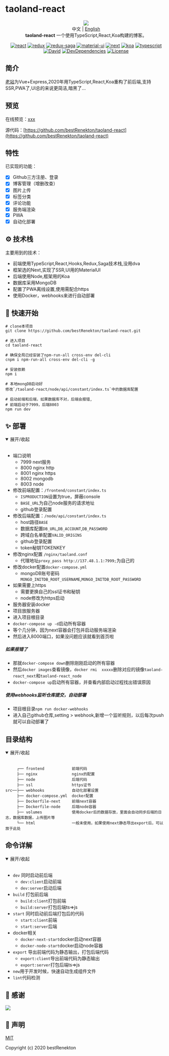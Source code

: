 # taoland-react

<p align="center">
  <img src="https://raw.githubusercontent.com/bestRenekton/taoland-react/master/frontend/public/img/taoland.png"/>
  <br>中文 | <a href="README_en.md">English</a>
  <br><strong>taoland-react</strong> 一个使用TypeScript,React,Koa构建的博客。
</p>
<div align="center">

[![react](https://img.shields.io/badge/react-v16.12.0-0074D9)](https://reactjs.org/)
[![redux](https://img.shields.io/badge/redux-v4.0.5-7FDBFF)](https://redux.js.org/)
[![redux-saga](https://img.shields.io/badge/redux--saga-v1.1.3-2ECC40)](https://redux-saga.js.org/)
[![material-ui](https://img.shields.io/badge/%40material--ui-v4.8.2-FF851B)](https://github.com/mui-org/material-ui)
[![next](https://img.shields.io/badge/next-v9.1.6-FF4136)](https://nextjs.org/)
[![koa](https://img.shields.io/badge/koa-v2.11.0-B10DC9)](https://koajs.com/)
[![typescript](https://img.shields.io/badge/typescript-v3.7.4-85144B)](https://www.typescriptlang.org/)
[![David](https://img.shields.io/david/bestRenekton/taoland-react.svg)](https://david-dm.org/bestRenekton/taoland-react)
[![DevDependencies](https://img.shields.io/david/dev/bestRenekton/taoland-react.svg)](https://david-dm.org/bestRenekton/taoland-react?type=dev)
[![License](https://img.shields.io/npm/l/@loadable/component.svg)](https://github.com/bestRenekton/taoland-react/blob/master/LICENSE)

</div>


## 简介

[老站](https://github.com/bestRenekton/taoLand)为Vue+Express,2020年用TypeScript,React,Koa重构了前后端,支持SSR,PWA了,UI总的来说更简洁,暗黑了...


## 预览

在线预览：[xxx](https://xxx)

源代码：[https://github.com/bestRenekton/taoland-react](https://github.com/bestRenekton/taoland-react)

## 特性

已实现的功能：

- [x] Github三方注册、登录
- [x] 博客管理（增删改查）
- [x] 图片上传
- [x] 标签分类
- [x] 评论功能
- [x] 服务端渲染
- [x] PWA
- [x] 自动化部署

## ⚙️ 技术栈

主要用到的技术：

+ 前端使用TypeScript,React,Hooks,Redux,Saga技术栈,没用dva
+ 框架选的Next,实现了SSR,UI用的MaterialUI
+ 后端使用Node,框架用的Koa
+ 数据库采用MongoDB
+ 配置了PWA离线设置,使用需配合https
+ 使用Docker，webhooks来进行自动部署


## 🚀 快速开始

```shell
# clone本项目
git clone https://github.com/bestRenekton/taoland-react.git

# 进入项目
cd taoland-react

# 确保全局已经安装了npm-run-all cross-env del-cli
cnpm i npm-run-all cross-env del-cli -g

# 安装依赖
npm i

# 本地mongDB启动好
修改`/taoland-react/node/api/constant/index.ts`中的数据库配置

# 启动前端和后端，如果数据库不对，后端会报错,
# 前端启动于7999，后端8003
npm run dev
```

## ✨ 部署

<details open=“open”>
  <summary>展开/收起</summary> 
  <br/>

+ 端口说明
    + 7999 next服务
    + 8000 nginx http
    + 8001 nginx https
    + 8002 mongodb
    + 8003 node
+ 修改前端配置：`/frontend/constant/index.ts`
    + `ISPRODUCTION`设置为true，屏蔽console
    + `BASE_URL`为自己node服务的请求地址
    + github登录配置
+ 修改后端配置：`/node/api/constant/index.ts`
    + host路径`BASE`
    + 数据库配置`DB_URL`,`DB_ACCOUNT`,`DB_PASSWORD`
    + 跨域白名单配置`VALID_ORIGINS`
    + github登录配置
    + token秘钥TOKENKEY
+ 修改nginx配置 `/nginx/taoland.conf`
    + 代理地址`proxy_pass http://137.48.1.1:7999;`为自己的
+ 修改docker配置`docker-compose.yml`
    + mongoDB账号密码`MONGO_INITDB_ROOT_USERNAME`,`MONGO_INITDB_ROOT_PASSWORD`
+ 如果需要上https
    + 需要更换自己的ssl证书和秘钥
    + node修改为https启动
+ 服务器安装docker
+ 项目放服务器
+ 进入项目根目录
+ `docker-compose up -d`启动所有容器
+ 等个几分钟，因为next容器会打包并启动服务端渲染
+ 然后进入8000端口，如果没问题应该就看到首页啦
##### 如果报错了
+ 那就`docker-compose down`删除刚刚启动的所有容器
+ 然后`docker images`查看镜像，`docker rmi  xxxxx`删除对应的镜像`taoland-react_next`和`taoland-react_node`
+ `docker-compose up`启动所有容器，并查看内部启动过程找出错误原因
##### 使用webhooks监听仓库提交，自动部署
+ 项目根目录`npm run docker-webhooks`
+ 进入自己github仓库,setting > webhook,新增一个监听规则，以后每次push就可以自动部署了
</details> 

##  目录结构

<details open=“open”>
  <summary>展开/收起</summary> 
  <br/>

```shell
     ┌── frontend            前端代码
     ├── nginx               nginx的配置
     ├── node                后端代码
     ├── ssl                 https证书
src──├── webhooks            自动化部署设置
     ├── docker-compose.yml  docker配置
     ├── Dockerfile-next     前端next容器
     ├── Dockerfile-node     后端node容器
     ├── volumes             使用docker后的数据存放，里面会自动同步后端的日志，数据库数据，上传图片等
     └── html                一般未使用，如果使用next静态导出export后，可以放于此处
```
</details> 

##  命令详解

<details open=“open”>
  <summary>展开/收起</summary> 
  <br/>

+ `dev` 同时启动前后端
    + `dev:client`启动前端
    + `dev:server`启动后端
+ `build` 打包前后端
    + `build:client`打包前端
    + `build:server`打包后端ts=>js
+ `start` 同时启动前后端打包后的代码
    + `start:client`前端
    + `start:server`后端
+ docker相关
    + `docker-next-start`docker启动next容器
    + `docker-node-start`docker启动node容器
+ `export` 导出前端代码为静态输出，打包后端代码
    + `export:client`导出前端代码为静态输出
    + `export:server`打包后端ts=>js
+ `new`用于开发时候，快速自动生成组件文件
+ `lint`代码检测
</details> 

## 💜 感谢

<a href="https://github.com/chun5398" target="_blank">
  <img src="https://avatars0.githubusercontent.com/u/30543796?s=40&v=4">
</a>

## :memo: 声明

[MIT](https://github.com/bestRenekton/taoland-react/blob/master/LICENSE)

Copyright (c) 2020 bestRenekton


